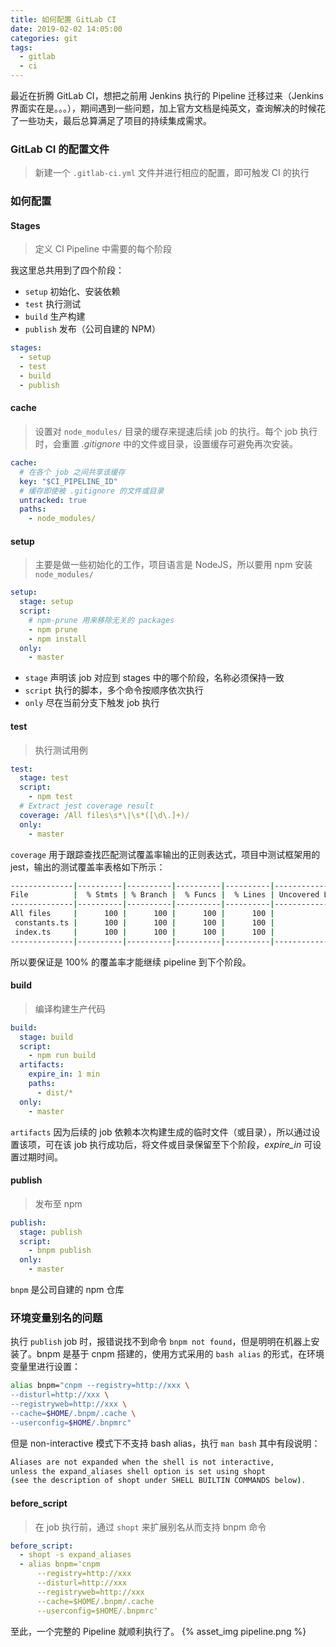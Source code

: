 ```yaml
---
title: 如何配置 GitLab CI 
date: 2019-02-02 14:05:00
categories: git
tags:
  - gitlab
  - ci
---
```


最近在折腾 GitLab CI，想把之前用 Jenkins 执行的 Pipeline 迁移过来（Jenkins 界面实在是。。。），期间遇到一些问题，加上官方文档是纯英文，查询解决的时候花了一些功夫，最后总算满足了项目的持续集成需求。

<!-- more -->

### GitLab CI 的配置文件
> 新建一个 `.gitlab-ci.yml` 文件并进行相应的配置，即可触发 CI 的执行

### 如何配置
#### Stages
> 定义 CI Pipeline 中需要的每个阶段

我这里总共用到了四个阶段：
- `setup` 初始化、安装依赖
- `test` 执行测试
- `build` 生产构建
- `publish` 发布（公司自建的 NPM）

```yml
stages:
  - setup
  - test
  - build
  - publish
```

#### cache
> 设置对 `node_modules/` 目录的缓存来提速后续 job 的执行。每个 job 执行时，会重置 *.gitignore* 中的文件或目录，设置缓存可避免再次安装。

```yml
cache:
  # 在各个 job 之间共享该缓存
  key: "$CI_PIPELINE_ID"
  # 缓存即使被 .gitignore 的文件或目录
  untracked: true
  paths:
    - node_modules/
```

#### setup
> 主要是做一些初始化的工作，项目语言是 NodeJS，所以要用 npm 安装 `node_modules/`

```yml
setup:
  stage: setup
  script:
    # npm-prune 用来移除无关的 packages
    - npm prune
    - npm install
  only:
    - master
```

- `stage` 声明该 job 对应到 stages 中的哪个阶段，名称必须保持一致
- `script` 执行的脚本，多个命令按顺序依次执行
- `only` 尽在当前分支下触发 job 执行

#### test
> 执行测试用例

```yml
test:
  stage: test
  script:
    - npm test
  # Extract jest coverage result
  coverage: /All files\s*\|\s*([\d\.]+)/
  only:
    - master
```

`coverage`
用于跟踪查找匹配测试覆盖率输出的正则表达式，项目中测试框架用的 jest，输出的测试覆盖率表格如下所示：
```bash
--------------|----------|----------|----------|----------|-------------------|
File          |  % Stmts | % Branch |  % Funcs |  % Lines | Uncovered Line #s |
--------------|----------|----------|----------|----------|-------------------|
All files     |      100 |      100 |      100 |      100 |                   |
 constants.ts |      100 |      100 |      100 |      100 |                   |
 index.ts     |      100 |      100 |      100 |      100 |                   |
--------------|----------|----------|----------|----------|-------------------|
```

所以要保证是 100% 的覆盖率才能继续 pipeline 到下个阶段。

#### build
> 编译构建生产代码

```yml
build:
  stage: build
  script:
    - npm run build
  artifacts:
    expire_in: 1 min
    paths:
      - dist/*
  only:
    - master
```

`artifacts`
因为后续的 job 依赖本次构建生成的临时文件（或目录），所以通过设置该项，可在该 job 执行成功后，将文件或目录保留至下个阶段，*expire_in* 可设置过期时间。

#### publish
> 发布至 npm

```yml
publish:
  stage: publish
  script:
    - bnpm publish
  only:
    - master
```

`bnpm` 是公司自建的 npm 仓库

### 环境变量别名的问题
执行 `publish` job 时，报错说找不到命令 `bnpm not found`，但是明明在机器上安装了。bnpm 是基于 cnpm 搭建的，使用方式采用的 `bash alias` 的形式，在环境变量里进行设置：

```bash
alias bnpm="cnpm --registry=http://xxx \
--disturl=http://xxx \
--registryweb=http://xxx \
--cache=$HOME/.bnpm/.cache \
--userconfig=$HOME/.bnpmrc"
```

但是 non-interactive 模式下不支持 bash alias，执行 `man bash` 其中有段说明：
```bash
Aliases are not expanded when the shell is not interactive, 
unless the expand_aliases shell option is set using shopt 
(see the description of shopt under SHELL BUILTIN COMMANDS below).
```

#### before_script
> 在 job 执行前，通过 `shopt` 来扩展别名从而支持 bnpm 命令

```yml
before_script:
  - shopt -s expand_aliases
  - alias bnpm='cnpm
      --registry=http://xxx
      --disturl=http://xxx
      --registryweb=http://xxx
      --cache=$HOME/.bnpm/.cache
      --userconfig=$HOME/.bnpmrc'
```

至此，一个完整的 Pipeline 就顺利执行了。
{% asset_img pipeline.png %}
